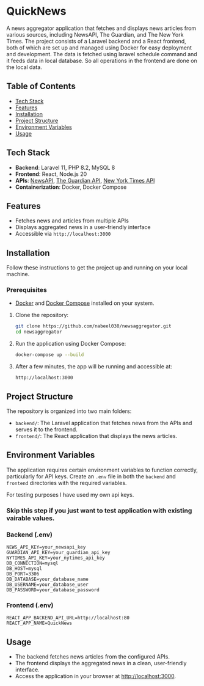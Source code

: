 
# QuickNews

A news aggregator application that fetches and displays news articles from various sources, including NewsAPI, The Guardian, and The New York Times. The project consists of a Laravel backend and a React frontend, both of which are set up and managed using Docker for easy deployment and development. The data is fetched using laravel schedule command and it feeds data in local database. So all operations in the frontend are done on the local data.

## Table of Contents
- [Tech Stack](#tech-stack)
- [Features](#features)
- [Installation](#installation)
- [Project Structure](#project-structure)
- [Environment Variables](#environment-variables)
- [Usage](#usage)

## Tech Stack
- **Backend**: Laravel 11, PHP 8.2, MySQL 8
- **Frontend**: React, Node.js 20
- **APIs**: [NewsAPI](https://newsapi.org/), [The Guardian API](https://open-platform.theguardian.com/), [New York Times API](https://developer.nytimes.com/)
- **Containerization**: Docker, Docker Compose

## Features
- Fetches news and articles from multiple APIs
- Displays aggregated news in a user-friendly interface
- Accessible via `http://localhost:3000`

## Installation
Follow these instructions to get the project up and running on your local machine.

### Prerequisites
- [Docker](https://www.docker.com/get-started) and [Docker Compose](https://docs.docker.com/compose/install/) installed on your system.

1. Clone the repository:
    ```bash
    git clone https://github.com/nabeel030/newsaggregator.git
    cd newsaggregator
    ```
2. Run the application using Docker Compose:
    ```bash
    docker-compose up --build
    ```
3. After a few minutes, the app will be running and accessible at:
    ```
    http://localhost:3000
    ```

## Project Structure
The repository is organized into two main folders:
- `backend/`: The Laravel application that fetches news from the APIs and serves it to the frontend.
- `frontend/`: The React application that displays the news articles.

## Environment Variables
The application requires certain environment variables to function correctly, particularly for API keys. Create an `.env` file in both the `backend` and `frontend` directories with the required variables.

For testing purposes I have used my own api keys.

### Skip this step if you just want to test application with existing vairable values.

### Backend (.env)
```env
NEWS_API_KEY=your_newsapi_key
GUARDIAN_API_KEY=your_guardian_api_key
NYTIMES_API_KEY=your_nytimes_api_key
DB_CONNECTION=mysql
DB_HOST=mysql
DB_PORT=3306
DB_DATABASE=your_database_name
DB_USERNAME=your_database_user
DB_PASSWORD=your_database_password
```

### Frontend (.env)
```env
REACT_APP_BACKEND_API_URL=http://localhost:80
REACT_APP_NAME=QuickNews
```

## Usage
- The backend fetches news articles from the configured APIs.
- The frontend displays the aggregated news in a clean, user-friendly interface.
- Access the application in your browser at [http://localhost:3000](http://localhost:3000).
